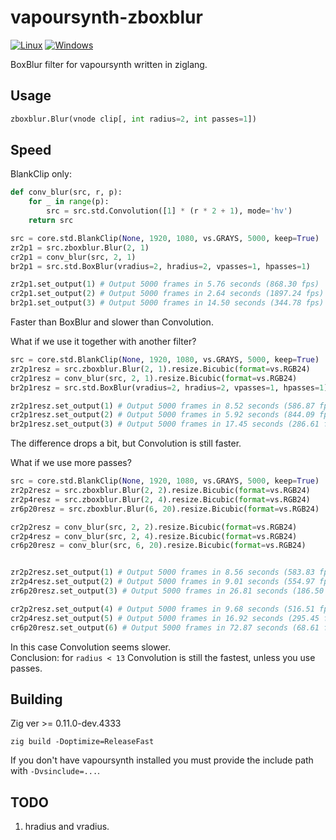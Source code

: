 # vapoursynth-zboxblur
[![Linux](https://github.com/dnjulek/vapoursynth-zboxblur/actions/workflows/linux-build.yml/badge.svg)](https://github.com/dnjulek/vapoursynth-zboxblur/actions/workflows/linux-build.yml)
[![Windows](https://github.com/dnjulek/vapoursynth-zboxblur/actions/workflows/windows-build.yml/badge.svg)](https://github.com/dnjulek/vapoursynth-zboxblur/actions/workflows/windows-build.yml)

BoxBlur filter for vapoursynth written in ziglang.

## Usage
```python
zboxblur.Blur(vnode clip[, int radius=2, int passes=1])
```

## Speed
BlankClip only:
```python
def conv_blur(src, r, p):
    for _ in range(p):
        src = src.std.Convolution([1] * (r * 2 + 1), mode='hv')
    return src

src = core.std.BlankClip(None, 1920, 1080, vs.GRAYS, 5000, keep=True)
zr2p1 = src.zboxblur.Blur(2, 1)
cr2p1 = conv_blur(src, 2, 1)
br2p1 = src.std.BoxBlur(vradius=2, hradius=2, vpasses=1, hpasses=1)

zr2p1.set_output(1) # Output 5000 frames in 5.76 seconds (868.30 fps)
cr2p1.set_output(2) # Output 5000 frames in 2.64 seconds (1897.24 fps)
br2p1.set_output(3) # Output 5000 frames in 14.50 seconds (344.78 fps)
```
Faster than BoxBlur and slower than Convolution.

What if we use it together with another filter?
```python
src = core.std.BlankClip(None, 1920, 1080, vs.GRAYS, 5000, keep=True)
zr2p1resz = src.zboxblur.Blur(2, 1).resize.Bicubic(format=vs.RGB24)
cr2p1resz = conv_blur(src, 2, 1).resize.Bicubic(format=vs.RGB24)
br2p1resz = src.std.BoxBlur(vradius=2, hradius=2, vpasses=1, hpasses=1).resize.Bicubic(format=vs.RGB24)

zr2p1resz.set_output(1) # Output 5000 frames in 8.52 seconds (586.87 fps)
cr2p1resz.set_output(2) # Output 5000 frames in 5.92 seconds (844.09 fps)
br2p1resz.set_output(3) # Output 5000 frames in 17.45 seconds (286.61 fps)
```
The difference drops a bit, but Convolution is still faster.

What if we use more passes?
```python
src = core.std.BlankClip(None, 1920, 1080, vs.GRAYS, 5000, keep=True)
zr2p2resz = src.zboxblur.Blur(2, 2).resize.Bicubic(format=vs.RGB24) 
zr2p4resz = src.zboxblur.Blur(2, 4).resize.Bicubic(format=vs.RGB24) 
zr6p20resz = src.zboxblur.Blur(6, 20).resize.Bicubic(format=vs.RGB24)

cr2p2resz = conv_blur(src, 2, 2).resize.Bicubic(format=vs.RGB24)
cr2p4resz = conv_blur(src, 2, 4).resize.Bicubic(format=vs.RGB24)
cr6p20resz = conv_blur(src, 6, 20).resize.Bicubic(format=vs.RGB24)


zr2p2resz.set_output(1) # Output 5000 frames in 8.56 seconds (583.83 fps)
zr2p4resz.set_output(2) # Output 5000 frames in 9.01 seconds (554.97 fps)
zr6p20resz.set_output(3) # Output 5000 frames in 26.81 seconds (186.50 fps)

cr2p2resz.set_output(4) # Output 5000 frames in 9.68 seconds (516.51 fps)
cr2p4resz.set_output(5) # Output 5000 frames in 16.92 seconds (295.45 fps)
cr6p20resz.set_output(6) # Output 5000 frames in 72.87 seconds (68.61 fps)
```
In this case Convolution seems slower.\
Conclusion: for ``radius < 13`` Convolution is still the fastest, unless you use passes.
## Building
Zig ver >= 0.11.0-dev.4333

``zig build -Doptimize=ReleaseFast``

If you don't have vapoursynth installed you must provide the include path with ``-Dvsinclude=...``.

## TODO
1. hradius and vradius.
